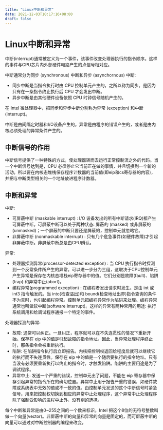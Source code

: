 ```yaml
---
title: "Linux中断和异常"
date: 2021-12-03T10:17:16+08:00
draft: false
---
```

# Linux中断和异常


中断(interrupt)通常被定义为一个事件，该事件改变处理器执行的指令顺序。这样的事件与CPU芯片内外部硬件电路产生的点信号相对应。

中断通常分为同步 (synchronous) 中断和异步 (asynchornous) 中断:
- 同步中断是当指令执行时由 CPU 控制单元产生的，之所以称为同步，是因为只有在一条指令终止执行后 CPU 才会发出中断。
- 异步中断是由其他硬件设备依照 CPU 时钟信号随机产生的。

在 Intel 微处理器中，把同步和异步中断分别称为异常 (exception) 和中断 (interrupt)。

中断是由间隔定时器和I/O设备产生的，异常是由程序的错误产生的，或者是由内核必须处理的异常条件产生的。

## 中断信号的作用
中断信号提供了一种特殊的方式，使处理器转而去运行正常控制流之外的代码。当一个中断信号达到是，CPU 必须停止它当前正在做的事情，并且切换到一个新的活动。所以要在内核态堆栈保存程序计数器的当前值(即eip和cs寄存器的内容)，并把与中断类型相关的一个地址放进程序计数器。

## 中断和异常
中断:
- 可屏蔽中断 (maskable interrupt) : I/O 设备发出的所有中断请求(IRQ)都产生可屏蔽中断。可屏蔽中断可以处于两种状态: 屏蔽的 (masked) 或非屏蔽的 (unmasked)；一个屏蔽的中断只要还是屏蔽的，控制单元就忽略它。
- 非屏蔽中断 (nonmaskable interrupt) : 只有几个危急事件(如硬件故障)才引起非屏蔽中断。非屏蔽中断总是由CPU辨认。

异常:
- 处理器探测异常(processor-detected exception) : 当 CPU 执行指令时探测到一个反常条件所产生的异常。可以进一步分为三组，这取决于CPU控制单元产生异常是保存在内核态堆栈eip寄存器中的值。它们分别是故障(fault)、陷阱(trap) 和异常中止(abort)。
- 编程异常(programmed exception) : 在编程者发出请求时发生。是由 int 或 int3 指令触发的。当 into(检查溢出)和 bound(检查地址出界)指令查询的条件不为真时，也引起编程异常。控制单元把编程异常作为陷阱来处理。编程异常通常也叫做软中断(software interrupt)。这样的异常有两种常用的用途: 执行系统调用和给调试程序通报一个特定的事件。

处理器探测的异常:
- 故障: 通常可以纠正。一旦纠正，程序就可以在不失连贯性的情况下重新开始。保存在 eip 中的值是引起故障的指令地址。因此，当异常处理程序终止时，那条指令会被重新执行。
- 陷阱: 在陷阱指令执行后立即报告。内核把控制权返回给程度后就可以继续它的执行而不失连贯性。保存在 eip 中的值是一个随后要执行的指令地址。只有当没有必须要重新执行以终止的指令时，才触发陷阱。陷阱的主要用途是为了调试程序。
- 异常中止: 发送一个严重的错误，控制单元出了问题，不能在 eip 寄存器中保存引起异常的指令所在的确切位置。异常中止用于报告严重的错误，如硬件故障或系统表中无效的值或不一致的值。由控制单元发送的这个中断信号时紧急信号，用来把控制权切换到相应的异常中止处理程序，这个异常中止处理程序除了强制受影响的进程中止外，没有别的选择。

每个中断和异常是由0~255之间的一个数来标识。Intel 把这个8位的无符号整数叫做一个向量(vector)。非屏蔽中断的向量和异常的向量是固定的，而可屏蔽中断的向量可以通过对中断控制器的编程来改变。


